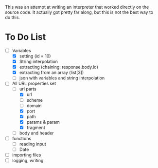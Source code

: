 
This was an attempt at writing an interpreter that worked directly on the source code. It actually got pretty far along, but this is not the best way to do this.

# To Do List

- [ ] Variables
  - [x] setting (id = 10)
  - [x] String interpolation
  - [x] extracting (chaining: response.body.id)
  - [x] extracting from an array (list[3])
  - [ ] json with variables and string interpolation
- [ ] All URL properties set
  - [ ] url parts
    - [x] url
    - [ ] scheme
    - [ ] domain
    - [x] port
    - [x] path
    - [x] params & param
    - [x] fragment
  - [ ] body and header
- [ ] functions
  - [ ] reading input
  - [ ] Date
- [ ] importing files
- [ ] logging, writing